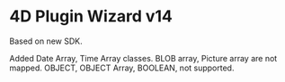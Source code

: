 4D Plugin Wizard v14
====================

Based on new SDK.

Added Date Array, Time Array classes.
BLOB array, Picture array are not mapped.
OBJECT, OBJECT Array, BOOLEAN, not supported.
